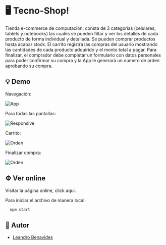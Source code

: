 # 🖥️ Tecno-Shop!

Tienda e-commerce de computación; consta de 3 categorías (celulares, tablets y notebooks) las cuales se pueden filtar y ver los detalles de cada producto de forma individual y detallada. Se pueden comprar productos hasta acabar stock. El carrito registra las compras del usuario mostrando las cantidades de cada producto adquirido y el monto total a pagar. Para finalizar, el comprador debe completar un formulario con datos personales para poder confirmar su compra y la App le generará un número de orden aprobando su compra. 

## 💡 Demo

Navegación:

![App](https://firebasestorage.googleapis.com/v0/b/tecnoshop-6bc69.appspot.com/o/navegacion.gif?alt=media&token=b8ccc13a-fe51-4bc2-92cf-cce581c81f69)

Para todas las pantallas:

![Responsive](https://firebasestorage.googleapis.com/v0/b/tecnoshop-6bc69.appspot.com/o/responsive.gif?alt=media&token=5aa268e5-2ebb-4f29-9eac-17c7eefc1fe1)

Carrito: 

![Orden](https://firebasestorage.googleapis.com/v0/b/tecnoshop-6bc69.appspot.com/o/item.gif?alt=media&token=cc4c0d04-64ea-4ee3-bc26-9dec7e416313)

Finalizar compra: 

![Orden](https://firebasestorage.googleapis.com/v0/b/tecnoshop-6bc69.appspot.com/o/orden.gif?alt=media&token=a0157944-f93e-4f18-b0e3-97f4618cfb21)

## ⚙️ Ver online
Visitar la página online, click aqui.

Para iniciar el archivo de manera local:

```bash
  npm start
```

## 📝 Autor

- [Leandro Benavides](https://github.com/Lean-front)


